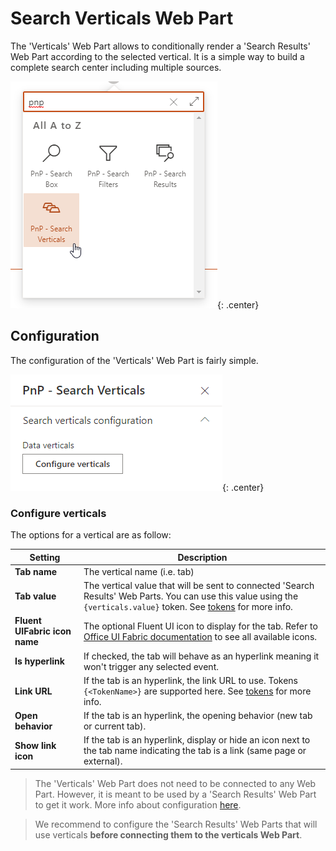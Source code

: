# Search Verticals Web Part

The 'Verticals' Web Part allows to conditionally render a 'Search Results' Web Part according to the selected vertical. It is a simple way to build a complete search center including multiple sources.

!["PnP Search Verticals Web Part"](../../assets/webparts/search-verticals/search_verticals_wp_picker.png){: .center}

## Configuration

The configuration of the 'Verticals' Web Part is fairly simple.

!["Verticals configuration"](../../assets/webparts/search-verticals/configure_verticals.png){: .center} 

### Configure verticals

The options for a vertical are as follow:

| **Setting** | **Description** |
|------------|-----------------|
| **Tab name** | The vertical name (i.e. tab) 
| **Tab value** | The vertical value that will be sent to connected 'Search Results' Web Parts. You can use this value using the `{verticals.value}` token. See [tokens](../search-results/tokens.md) for more info.
| **Fluent UIFabric icon name** | The optional Fluent UI icon to display for the tab. Refer to [Office UI Fabric documentation](https://developer.microsoft.com/en-us/fluentui#/styles/web/icons) to see all available icons.
| **Is hyperlink** | If checked, the tab will behave as an hyperlink meaning it won't trigger any selected event.
| **Link URL** | If the tab is an hyperlink, the link URL to use. Tokens `{<TokenName>}` are supported here. See [tokens](../search-results/tokens.md) for more info.
| **Open behavior** | If the tab is an hyperlink, the opening behavior (new tab or current tab).
| **Show link icon** |  If the tab is an hyperlink, display or hide an icon next to the tab name indicating the tab is a link (same page or external).

> The 'Verticals' Web Part does not need to be connected to any Web Part. However, it is meant to be used by a 'Search Results' Web Part to get it work. More info about configuration [here](../search-results/connections/index.md).

> We recommend to configure the 'Search Results' Web Parts that will use verticals **before connecting them to the verticals Web Part**.